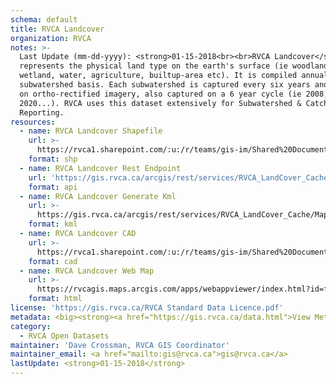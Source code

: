```yaml
---
schema: default
title: RVCA Landcover
organization: RVCA
notes: >-
  Last Update (mm-dd-yyyy): <strong>01-15-2018<br><br>RVCA Landcover</strong>
  represents the physical land type on the earth's surface (ie woodland,
  wetland, water, agriculture, builtup-area etc). It is compiled annually on a
  subwatershed basis. Each subwatershed is captured every six years and is based
  on ortho-rectified imagery, also captured on a 6 year cycle (ie 2008, 2014,
  2020...). RVCA uses this dataset extensively for Subwatershed & Catchment
  Reporting.
resources:
  - name: RVCA Landcover Shapefile
    url: >-
      https://rvca1.sharepoint.com/:u:/r/teams/gis-im/Shared%20Documents/Open%20Data/landCoverSHP.zip?csf=1&e=MuxvLz
    format: shp
  - name: RVCA Landcover Rest Endpoint
    url: 'https://gis.rvca.ca/arcgis/rest/services/RVCA_LandCover_Cache/MapServer'
    format: api
  - name: RVCA Landcover Generate Kml
    url: >-
      https://gis.rvca.ca/arcgis/rest/services/RVCA_LandCover_Cache/MapServer/generateKml
    format: kml
  - name: RVCA Landcover CAD
    url: >-
      https://rvca1.sharepoint.com/:u:/r/teams/gis-im/Shared%20Documents/Open%20Data/landCoverCAD.zip?csf=1&e=FuP0E3
    format: cad
  - name: RVCA Landcover Web Map
    url: >-
      https://rvcagis.maps.arcgis.com/apps/webappviewer/index.html?id=fee2c1a621224da5be37c8301ca96db6
    format: html
license: 'https://gis.rvca.ca/RVCA Standard Data Licence.pdf'
metadata: <big><strong><a href="https://gis.rvca.ca/data.html">View Metadata...</a></strong></big>
category:
  - RVCA Open Datasets
maintainer: 'Dave Crossman, RVCA GIS Coordinator'
maintainer_email: <a href="mailto:gis@rvca.ca">gis@rvca.ca</a>
lastUpdate: <strong>01-15-2018</strong>
---
```

